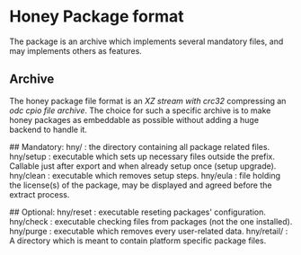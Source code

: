 # Honey Package format

The package is an archive which implements several mandatory files, and may implements others as features.

## Archive
The honey package file format is an _XZ stream with crc32_ compressing an _odc cpio file archive_.
The choice for such a specific archive is to make honey packages as embeddable as possible without adding a huge backend to handle it.

## Mandatory:
hny/ : the directory containing all package related files.
hny/setup : executable which sets up necessary files outside the prefix. Callable just after export and when already setup once (setup upgrade).
hny/clean : executable which removes setup steps.
hny/eula : file holding the license(s) of the package, may be displayed and agreed before the extract process.

## Optional:
hny/reset : executable reseting packages' configuration.
hny/check : executable checking files from packages (not the one installed).
hny/purge : executable which removes every user-related data.
hny/retail/ : A directory which is meant to contain platform specific package files.

